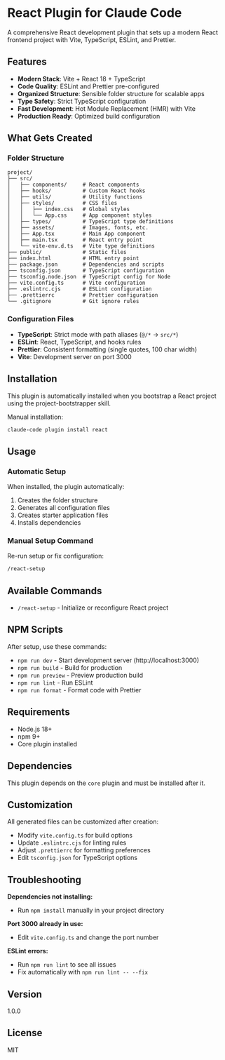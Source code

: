 # React Plugin for Claude Code

A comprehensive React development plugin that sets up a modern React frontend project with Vite, TypeScript, ESLint, and Prettier.

## Features

- **Modern Stack**: Vite + React 18 + TypeScript
- **Code Quality**: ESLint and Prettier pre-configured
- **Organized Structure**: Sensible folder structure for scalable apps
- **Type Safety**: Strict TypeScript configuration
- **Fast Development**: Hot Module Replacement (HMR) with Vite
- **Production Ready**: Optimized build configuration

## What Gets Created

### Folder Structure

```
project/
├── src/
│   ├── components/     # React components
│   ├── hooks/          # Custom React hooks
│   ├── utils/          # Utility functions
│   ├── styles/         # CSS files
│   │   ├── index.css   # Global styles
│   │   └── App.css     # App component styles
│   ├── types/          # TypeScript type definitions
│   ├── assets/         # Images, fonts, etc.
│   ├── App.tsx         # Main App component
│   ├── main.tsx        # React entry point
│   └── vite-env.d.ts   # Vite type definitions
├── public/             # Static files
├── index.html          # HTML entry point
├── package.json        # Dependencies and scripts
├── tsconfig.json       # TypeScript configuration
├── tsconfig.node.json  # TypeScript config for Node
├── vite.config.ts      # Vite configuration
├── .eslintrc.cjs       # ESLint configuration
├── .prettierrc         # Prettier configuration
└── .gitignore          # Git ignore rules
```

### Configuration Files

- **TypeScript**: Strict mode with path aliases (`@/*` → `src/*`)
- **ESLint**: React, TypeScript, and hooks rules
- **Prettier**: Consistent formatting (single quotes, 100 char width)
- **Vite**: Development server on port 3000

## Installation

This plugin is automatically installed when you bootstrap a React project using the project-bootstrapper skill.

Manual installation:
```bash
claude-code plugin install react
```

## Usage

### Automatic Setup

When installed, the plugin automatically:
1. Creates the folder structure
2. Generates all configuration files
3. Creates starter application files
4. Installs dependencies

### Manual Setup Command

Re-run setup or fix configuration:
```bash
/react-setup
```

## Available Commands

- `/react-setup` - Initialize or reconfigure React project

## NPM Scripts

After setup, use these commands:

- `npm run dev` - Start development server (http://localhost:3000)
- `npm run build` - Build for production
- `npm run preview` - Preview production build
- `npm run lint` - Run ESLint
- `npm run format` - Format code with Prettier

## Requirements

- Node.js 18+ 
- npm 9+
- Core plugin installed

## Dependencies

This plugin depends on the `core` plugin and must be installed after it.

## Customization

All generated files can be customized after creation:

- Modify `vite.config.ts` for build options
- Update `.eslintrc.cjs` for linting rules
- Adjust `.prettierrc` for formatting preferences
- Edit `tsconfig.json` for TypeScript options

## Troubleshooting

**Dependencies not installing:**
- Run `npm install` manually in your project directory

**Port 3000 already in use:**
- Edit `vite.config.ts` and change the port number

**ESLint errors:**
- Run `npm run lint` to see all issues
- Fix automatically with `npm run lint -- --fix`

## Version

1.0.0

## License

MIT
